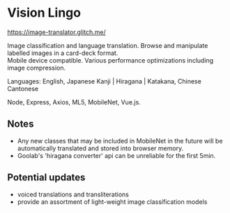# Vision Lingo

https://image-translator.glitch.me/

Image classification and language translation. Browse and manipulate labelled images in a card-deck format.  
Mobile device compatible. Various performance optimizations including image compression.  

Languages: English, Japanese Kanji | Hiragana | Katakana, Chinese Cantonese  

Node, Express, Axios, ML5, MobileNet, Vue.js. 

## Notes

- Any new classes that may be included in MobileNet in the future will be automatically translated and stored into browser memory.
- Goolab's 'hiragana converter' api can be unreliable for the first 5min.

## Potential updates

- voiced translations and transliterations
- provide an assortment of light-weight image classification models
